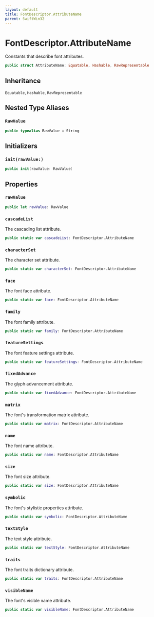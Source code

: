 ```yaml
---
layout: default
title: FontDescriptor.AttributeName
parent: SwiftWin32
---
```

# FontDescriptor.AttributeName

Constants that describe font attributes.

``` swift
public struct AttributeName: Equatable, Hashable, RawRepresentable 
```

## Inheritance

`Equatable`, `Hashable`, `RawRepresentable`

## Nested Type Aliases

### `RawValue`

``` swift
public typealias RawValue = String
```

## Initializers

### `init(rawValue:)`

``` swift
public init(rawValue: RawValue) 
```

## Properties

### `rawValue`

``` swift
public let rawValue: RawValue
```

### `cascadeList`

The cascading list attribute.

``` swift
public static var cascadeList: FontDescriptor.AttributeName 
```

### `characterSet`

The character set attribute.

``` swift
public static var characterSet: FontDescriptor.AttributeName 
```

### `face`

The font face attribute.

``` swift
public static var face: FontDescriptor.AttributeName 
```

### `family`

The font family attribute.

``` swift
public static var family: FontDescriptor.AttributeName 
```

### `featureSettings`

The font feature settings attribute.

``` swift
public static var featureSettings: FontDescriptor.AttributeName 
```

### `fixedAdvance`

The glyph advancement attribute.

``` swift
public static var fixedAdvance: FontDescriptor.AttributeName 
```

### `matrix`

The font's transformation matrix attribute.

``` swift
public static var matrix: FontDescriptor.AttributeName 
```

### `name`

The font name attribute.

``` swift
public static var name: FontDescriptor.AttributeName 
```

### `size`

The font size attribute.

``` swift
public static var size: FontDescriptor.AttributeName 
```

### `symbolic`

The font's stylistic properties attribute.

``` swift
public static var symbolic: FontDescriptor.AttributeName 
```

### `textStyle`

The text style attribute.

``` swift
public static var textStyle: FontDescriptor.AttributeName 
```

### `traits`

The font traits dictionary attribute.

``` swift
public static var traits: FontDescriptor.AttributeName 
```

### `visibleName`

The font's visible name attribute.

``` swift
public static var visibleName: FontDescriptor.AttributeName 
```
